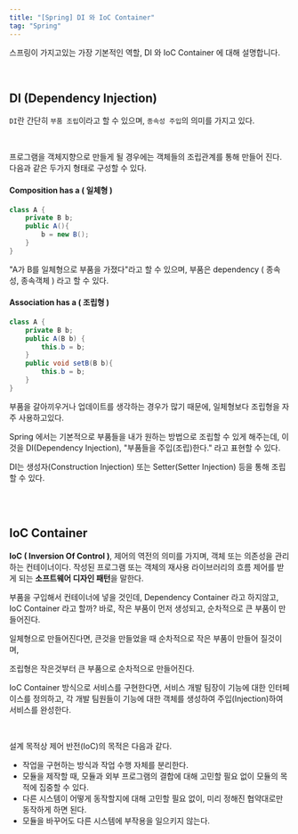 ```yaml
---
title: "[Spring] DI 와 IoC Container"
tag: "Spring"
---
```




스프링이 가지고있는 가장 기본적인 역할, DI 와 IoC Container 에 대해 설명합니다.

<br>

## DI (Dependency Injection)

``DI``란 간단히 ``부품 조립``이라고 할 수 있으며, ``종속성 주입``의 의미를 가지고 있다.

<br>

프로그램을 객체지향으로 만들게 될 경우에는 객체들의 조립관계를 통해 만들어 진다. 다음과 같은 두가지 형태로 구성할 수 있다.

#### Composition has a ( 일체형 )

```java
class A {
	private B b;
	public A(){
		b = new B();
	}
}
```

"A가 B를 일체형으로 부품을 가졌다"라고 할 수 있으며, 부품은 dependency ( 종속성, 종속객체 ) 라고 할 수 있다.

#### Association has a ( 조립형 )

```java
class A {
	private B b;
	public A(B b) {
        this.b = b;
    }
    public void setB(B b){
        this.b = b;
    }
}
```

부품을 갈아끼우거나 업데이트를 생각하는 경우가 많기 때문에, 일체형보다 조립형을 자주 사용하고있다.

Spring 에서는 기본적으로 부품들을 내가 원하는 방법으로 조립할 수 있게 해주는데, 이것을 DI(Dependency Injection), "부품들을 주입(조립)한다." 라고 표현할 수 있다.

DI는 생성자(Construction Injection) 또는 Setter(Setter Injection) 등을 통해 조립할 수 있다.

<br>

<br>

## IoC Container

**IoC ( Inversion Of Control )**, 제어의 역전의 의미를 가지며, 객체 또는 의존성을 관리하는 컨테이너이다. 작성된 프로그램 또는 객체의 재사용 라이브러리의 흐름 제어를 받게 되는 **소프트웨어 디자인 패턴**을 말한다.

부품을 구입해서 컨테이너에 넣을 것인데, Dependency Container 라고 하지않고, IoC Container 라고 할까? 바로, 작은 부품이 먼저 생성되고, 순차적으로 큰 부품이 만들어진다. 

일체형으로 만들어진다면, 큰것을 만들었을 때 순차적으로 작은 부품이 만들어 질것이며,

조립형은 작은것부터 큰 부품으로 순차적으로 만들어진다.



IoC Container 방식으로 서비스를 구현한다면, 서비스 개발 팀장이 기능에 대한 인터페이스를 정의하고, 각 개발 팀원들이 기능에 대한 객체를 생성하여 주입(Injection)하여 서비스를 완성한다.

<br>

설계 목적상 제어 반전(IoC)의 목적은 다음과 같다.

- 작업을 구현하는 방식과 작업 수행 자체를 분리한다.
- 모듈을 제작할 때, 모듈과 외부 프로그램의 결합에 대해 고민할 필요 없이 모듈의 목적에 집중할 수 있다.
- 다른 시스템이 어떻게 동작할지에 대해 고민할 필요 없이, 미리 정해진 협약대로만 동작하게 하면 된다.
- 모듈을 바꾸어도 다른 시스템에 부작용을 일으키지 않는다.



